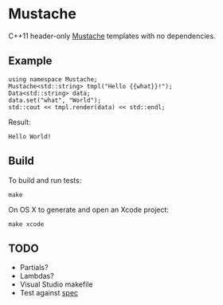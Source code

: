 # Mustache

C++11 header-only [Mustache](http://mustache.github.io) templates with no dependencies.

## Example

    using namespace Mustache;
    Mustache<std::string> tmpl("Hello {{what}}!");
    Data<std::string> data;
    data.set("what", "World");
    std::cout << tmpl.render(data) << std::endl;

Result:

    Hello World!

## Build

To build and run tests:

    make

On OS X to generate and open an Xcode project:

    make xcode

## TODO

- Partials?
- Lambdas?
- Visual Studio makefile
- Test against [spec](https://github.com/mustache/spec)
